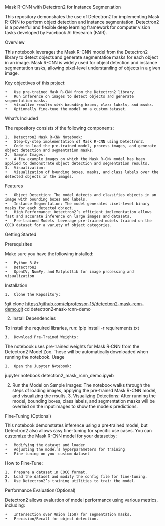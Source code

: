 Mask R-CNN with Detectron2 for Instance Segmentation

This repository demonstrates the use of Detectron2 for implementing Mask R-CNN to perform object detection and instance segmentation. Detectron2 is a powerful and flexible deep learning framework for computer vision tasks developed by Facebook AI Research (FAIR).

Overview

This notebook leverages the Mask R-CNN model from the Detectron2 library to detect objects and generate segmentation masks for each object in an image. Mask R-CNN is widely used for object detection and instance segmentation tasks, allowing pixel-level understanding of objects in a given image.

Key objectives of this project:

	•	Use pre-trained Mask R-CNN from the Detectron2 library.
	•	Run inference on images to detect objects and generate segmentation masks.
	•	Visualize results with bounding boxes, class labels, and masks.
	•	Optionally fine-tune the model on a custom dataset.

What’s Included

The repository consists of the following components:

	1.	Detectron2 Mask R-CNN Notebook:
	•	Step-by-step implementation of Mask R-CNN using Detectron2.
	•	Code to load the pre-trained model, process images, and generate object detection and segmentation masks.
	2.	Sample Images:
	•	A few example images on which the Mask R-CNN model has been applied to demonstrate object detection and segmentation results.
	3.	Visualization:
	•	Visualization of bounding boxes, masks, and class labels over the detected objects in the images.

Features

	•	Object Detection: The model detects and classifies objects in an image with bounding boxes and labels.
	•	Instance Segmentation: The model generates pixel-level binary masks for each detected object.
	•	High Performance: Detectron2’s efficient implementation allows fast and accurate inference on large images and datasets.
	•	Pre-trained Models: Leverage pre-trained models trained on the COCO dataset for a variety of object categories.

Getting Started

Prerequisites

Make sure you have the following installed:

	•	Python 3.8+
	•	Detectron2
	•	OpenCV, NumPy, and Matplotlib for image processing and visualization

Installation

	1.	Clone the Repository:
!git clone https://github.com/elprofessor-15/detectron2-mask-rcnn-demo.git
cd detectron2-mask-rcnn-demo

2.	Install Dependencies:

To install the required libraries, run:
!pip install -r requirements.txt

	3.	Download Pre-Trained Weights:
The notebook uses pre-trained weights for Mask R-CNN from the Detectron2 Model Zoo. These will be automatically downloaded when running the notebook.
Usage

	1.	Open the Jupyter Notebook:
 jupyter notebook detectron2_mask_rcnn_demo.ipynb

 2.	Run the Model on Sample Images:
The notebook walks through the steps of loading images, applying the pre-trained Mask R-CNN model, and visualizing the results.
	3.	Visualizing Detections:
After running the model, bounding boxes, class labels, and segmentation masks will be overlaid on the input images to show the model’s predictions.

Fine-Tuning (Optional)

This notebook demonstrates inference using a pre-trained model, but Detectron2 also allows easy fine-tuning for specific use cases. You can customize the Mask R-CNN model for your dataset by:

	•	Modifying the dataset and loader
	•	Adjusting the model’s hyperparameters for training
	•	Fine-tuning on your custom dataset

How to Fine-Tune:

	1.	Prepare a dataset in COCO format.
	2.	Load the dataset and modify the config file for fine-tuning.
	3.	Use Detectron2’s training utilities to train the model.

Performance Evaluation (Optional)

Detectron2 allows evaluation of model performance using various metrics, including:

	•	Intersection over Union (IoU) for segmentation masks.
	•	Precision/Recall for object detection.
